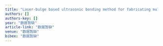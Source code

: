 ```yaml
---
title: "Laser-bulge based ultrasonic bonding method for fabricating multilayer thermoplastic microfluidic devices"
authors: []
authors-key: []
year: "数据暂缺"
article-link: "数据暂缺"
venue: "数据暂缺"
bibex: "数据暂缺"
---
```

